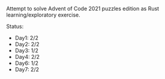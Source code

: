 Attempt to solve Advent of Code 2021 puzzles edition as Rust learning/exploratory exercise.

Status:
* Day1: 2/2
* Day2: 2/2
* Day3: 1/2
* Day4: 2/2
* Day6: 1/2
* Day7: 2/2
